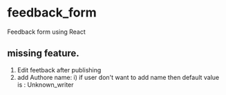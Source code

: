 # feedback_form

Feedback form using React

## missing feature.

1. Edit feetback after publishing
2. add Authore name:
   i) if user don't want to add name then default value is : Unknown_writer
